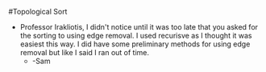#Topological Sort

* Professor Irakliotis, I didn't notice until it was too late that you asked for the sorting to using edge removal. I used recurisve as I thought it was easiest this way. I did have some preliminary methods for using edge removal but like I said I ran out of time. 
  * -Sam